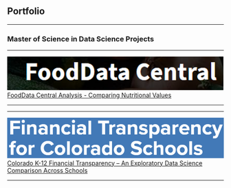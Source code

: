 ## Portfolio

---

### Master of Science in Data Science Projects

<!---Hide using this

[Project 1 Title](/sample_page)
<img src="images/dummy_thumbnail.jpg?raw=true"/>

---
[Project 2 Title](/pdf/sample_presentation.pdf)
#<img src="images/dummy_thumbnail.jpg?raw=true"/>

-->

---
<img src="Images/FDClogo.PNG?raw=true"/><br>
[FoodData Central Analysis - Comparing Nutritional Values](https://github.com/stacysandy/Data-Science-Practicum-I)


---

---
<img src="Images/CK12FT.PNG?raw=true"/><br>
[Colorado K-12 Financial Transparency – An Exploratory Data Science Comparison Across Schools](https://github.com/stacysandy/Data-Science-Practicum-II)


---

<!---

# ### Category Name 2

- [FoodData Central Analysis](https://github.com/stacysandy/Data-Science-Practicum-I)
#- [Colorado K-12 Financial Transparency](https://github.com/stacysandy/Data-Science-Practicum-II)
#- [Project 3 Title](http://example.com/)
#- [Project 4 Title](http://example.com/)
#- [Project 5 Title](http://example.com/)

---


#-->
